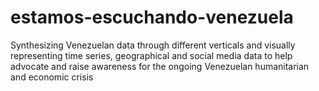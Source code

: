 # estamos-escuchando-venezuela
Synthesizing Venezuelan data through different verticals and visually representing time series, geographical and  social media data to help advocate and raise awareness for the ongoing Venezuelan humanitarian and economic crisis
